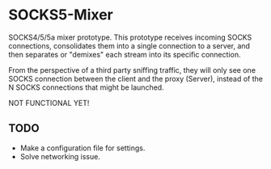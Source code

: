 # SOCKS5-Mixer

SOCKS4/5/5a mixer prototype. This prototype receives incoming SOCKS connections, consolidates them into a single connection to a server, and then separates or "demixes" each stream into its specific connection.

From the perspective of a third party sniffing traffic, they will only see one SOCKS connection between the client and the proxy (Server), instead of the N SOCKS connections that might be launched.

NOT FUNCTIONAL YET!

## TODO
* Make a configuration file for settings.
* Solve networking issue.
